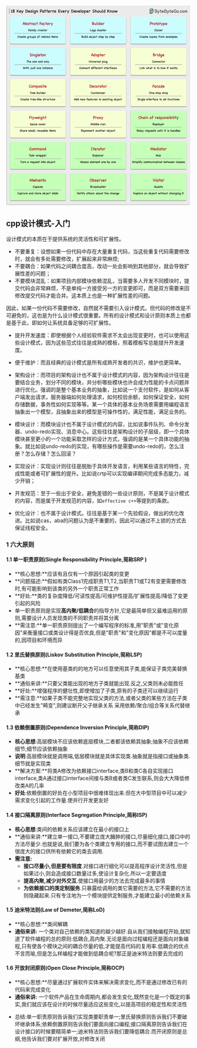 <p>
  <img src="_imgs/18-oo-patterns.png" />
</p>


## cpp设计模式-入门

设计模式的本质在于提供系统的灵活性和可扩展性。
* 不要重复：设想如果一份代码中存在大量重复代码，当这些重复代码需要修改时，就会有多处需要修改，扩展起来非常麻烦;
* 不要耦合：如果代码之间耦合度高，改动一处会影响到其他部分，就会导致扩展性差的问题；
* 不要模块混乱：如果项目内部模块依赖混乱，当需要多人开发不同模块时，提交代码会非常麻烦，不是单纯一方接受另一方的变更即可，而是双方需要来回修改提交代码才能合并。这本质上也是一种扩展性差的问题。

因此，如果一份代码不需要修改，自然就不需要引入设计模式。但代码的修改是不可避免的，这也是为什么设计模式很重要。所有的设计模式和设计原则本质上也都是基于此，即如何让系统具备足够的可扩展性。
* 提升开发速度：即使根据个人经验软件需求不太会出现变更时，也可以使用这些设计模式，因为这些范式往往是成熟的模板，照着模板写总能提升开发速度。
* 便于维护：而且经典的设计模式是所有成熟开发者的共识，维护也更简单。

* 架构设计：而项目的架构设计也不属于设计模式的内容，因为架构设计往往是要结合业务，划分不同的模块，并分析哪些模块也许会成为性能的卡点问题并进行优化。强调的是整个基本业务的抽象，比如说一个支付软件，是如何从客户端发出请求，服务器端如何处理请求，如何校验余额，如何保证安全，如何存储数据，事务性如何实现等等。某一个具体的基本业务场景需要用编程语言抽象出一个模型，且抽象出来的模型是可操作性的，满足性能，满足业务的。
* 模块设计：而模块设计也不属于设计模式的内容，比如说事件队列、命令分发器、undo-redo实现、消息中心。这些往往是架构设计的子层级，即一个具体模块甚至更小的一个功能采取怎样的设计方式，强调的是某一个具体功能的抽象。就比如说undo-redo的实现，有哪些操作是需要undo-redo的，怎么注册？怎么存储？怎么回滚？
* 实现设计：实现设计则往往是脱胎于具体开发语言，利用某些语言的特性，完成性能或者可扩展性的提升。比如说crtp可以实现编译期间完成多态能力，减少开销；
* 开发规范：至于一些出于安全，避免差错的一些设计原则，不是属于设计模式的内容，而是属于开发规范的内容，如`effective c++`等提到的条款。
* 优化设计：也不属于设计模式。往往是基于某一个先验假设，做出的优化改进。比如说cas，aba的问题认为是不重要的，因此可以通过不上锁的方式去保证线程安全。


### 1 六大原则
#### 1.1 单一职责原则(Single Responsibility Principle,简称SRP )
  - **核心思想:**应该有且仅有一个原因引起类的变更
  - **问题描述:**假如有类Class1完成职责T1,T2,当职责T1或T2有变更需要修改时,有可能影响到该类的另外一个职责正常工作
  - **好处:**类的复杂度降低/可读性提高/可维护性提高/扩展性提高/降低了变更引起的风险
  - 单一职责原则是实现**高内聚/低耦合**的指导方针,它是最简单但又最难运用的原则,需要设计人员发现类的不同职责并将其分离
  - **需注意:**单一职责原则提出了一个编写程序的标准,用"职责"或"变化原因"来衡量接口或类设计得是否优良,但是"职责"和"变化原因"都是不可以度量的,因项目和环境而异


#### 1.2 里氏替换原则(Liskov Substitution Principle,简称LSP)
  - **核心思想:**在使用基类的的地方可以任意使用其子类,能保证子类完美替换基类
  - **通俗来讲:**只要父类能出现的地方子类就能出现.反之,父类则未必能胜任
  - **好处:**增强程序的健壮性,即使增加了子类,原有的子类还可以继续运行
  - **需注意:**如果子类不能完整地实现父类的方法,或者父类的某些方法在子类中已经发生"畸变",则建议断开父子继承关系 采用依赖/聚合/组合等关系代替继承

#### 1.3 依赖倒置原则(Dependence Inversion Principle,简称DIP)
  - **核心思想**:高层模块不应该依赖底层模块,二者都该依赖其抽象;抽象不应该依赖细节;细节应该依赖抽象
  - **说明**:高层模块就是调用端,低层模块就是具体实现类.抽象就是指接口或抽象类.细节就是实现类
  - **解决方案:**将类A修改为依赖接口interface,类B和类C各自实现接口interface,类A通过接口interface间接与类B或者类C发生联系,则会大大降低修改类A的几率
  - **好处**:依赖倒置的好处在小型项目中很难体现出来.但在大中型项目中可以减少需求变化引起的工作量.使并行开发更友好

#### 1.4 接口隔离原则(Interface Segregation Principle,简称ISP)
  - **核心思想**:类间的依赖关系应该建立在最小的接口上
  - **通俗来讲:**建立单一接口,不要建立庞大臃肿的接口,尽量细化接口,接口中的方法尽量少.也就是说,我们要为各个类建立专用的接口,而不要试图去建立一个很庞大的接口供所有依赖它的类去调用.
  - **需注意:**
    - **接口尽量小,但是要有限度**.对接口进行细化可以提高程序设计灵活性,但是如果过小,则会造成接口数量过多,使设计复杂化.所以一定要适度
    - **提高内聚,减少对外交互**.使接口用最少的方法去完成最多的事情
    - **为依赖接口的类定制服务**.只暴露给调用的类它需要的方法,它不需要的方法则隐藏起来.只有专注地为一个模块提供定制服务,才能建立最小的依赖关系

#### 1.5 迪米特法则(Law of Demeter,简称LoD)
  - **核心思想:**类间解耦
  - **通俗来讲:** 一个类对自己依赖的类知道的越少越好.自从我们接触编程开始,就知道了软件编程的总的原则:低耦合,高内聚.无论是面向过程编程还是面向对象编程,只有使各个模块之间的耦合尽量的低,才能提高代码的复用率.低耦合的优点不言而喻,但是怎么样编程才能做到低耦合呢?那正是迪米特法则要去完成的

#### 1.6 开放封闭原则(Open Close Principle,简称OCP)
  - **核心思想:**尽量通过扩展软件实体来解决需求变化,而不是通过修改已有的代码来完成变化
  - **通俗来讲:** 一个软件产品在生命周期内,都会发生变化,既然变化是一个既定的事实,我们就应该在设计的时候尽量适应这些变化,以提高项目的稳定性和灵活性
* 总结:单一职责原则告诉我们实现类要职责单一;里氏替换原则告诉我们不要破坏继承体系;依赖倒置原则告诉我们要面向接口编程;接口隔离原则告诉我们在设计接口的时候要精简单一;迪米特法则告诉我们要降低耦合.而开闭原则是总纲,他告诉我们要对扩展开放,对修改关闭

